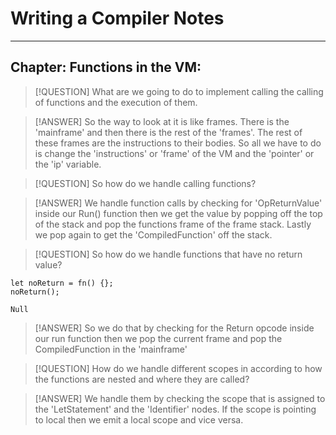 # Writing a Compiler Notes

---

## Chapter: Functions in the VM:

>[!QUESTION]
> What are we going to do to implement calling the calling of functions
> and the execution of them.

>[!ANSWER]
> So the way to look at it is like frames. There is the 'mainframe' and then there
> is the rest of the 'frames'. The rest of these frames are the instructions to their
> bodies. So all we have to do is change the 'instructions' or 'frame' of the VM and the
> 'pointer' or the 'ip' variable.


>[!QUESTION]
> So how do we handle calling functions?

>[!ANSWER]
> We handle function calls by checking for 'OpReturnValue' inside our Run() function
> then we get the value by popping off the top of the stack and pop the functions frame of the frame stack.
> Lastly we pop again to get the 'CompiledFunction' off the stack.

>[!QUESTION]
> So how do we handle functions that have no return value?
```monkey (made up language)
let noReturn = fn() {};
noReturn();

Null
```
>[!ANSWER]
> So we do that by checking for the Return opcode inside our run function
> then we pop the current frame and pop the CompiledFunction in the 'mainframe'

>[!QUESTION]
> How do we handle different scopes in according to how the functions are nested
> and where they are called?

>[!ANSWER]
> We handle them by checking the scope that is assigned to the 'LetStatement'
> and the 'Identifier' nodes. If the scope is pointing to local then we emit
> a local scope and vice versa.

